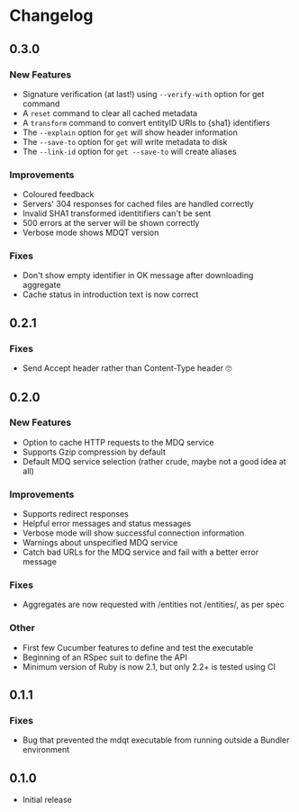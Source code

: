 # Changelog

## 0.3.0

### New Features
- Signature verification (at last!) using `--verify-with` option for get command
- A `reset` command to clear all cached metadata
- A `transform` command to convert entityID URIs to {sha1} identifiers
- The `--explain` option for `get` will show header information
- The `--save-to` option for `get` will write metadata to disk
- The `--link-id` option for `get --save-to` will create aliases

### Improvements
- Coloured feedback
- Servers' 304 responses for cached files are handled correctly
- Invalid SHA1 transformed identitifiers can't be sent
- 500 errors at the server will be shown correctly
- Verbose mode shows MDQT version

### Fixes
- Don't show empty identifier in OK message after downloading aggregate
- Cache status in introduction text is now correct

## 0.2.1

### Fixes
- Send Accept header rather than Content-Type header 🙄

## 0.2.0

### New Features
- Option to cache HTTP requests to the MDQ service
- Supports Gzip compression by default
- Default MDQ service selection (rather crude, maybe not a good idea at all)

### Improvements
- Supports redirect responses
- Helpful error messages and status messages
- Verbose mode will show successful connection information
- Warnings about unspecified MDQ service
- Catch bad URLs for the MDQ service and fail with a better error message

### Fixes
- Aggregates are now requested with /entities not /entities/, as per spec

### Other
- First few Cucumber features to define and test the executable
- Beginning of an RSpec suit to define the API
- Minimum version of Ruby is now 2.1, but only 2.2+ is tested using CI

## 0.1.1

### Fixes
- Bug that prevented the mdqt executable from running outside a Bundler environment

## 0.1.0

- Initial release